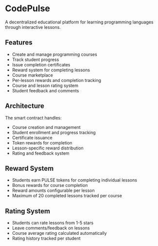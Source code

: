 # CodePulse

A decentralized educational platform for learning programming languages through interactive lessons.

## Features
- Create and manage programming courses
- Track student progress
- Issue completion certificates
- Reward system for completing lessons
- Course marketplace
- Per-lesson rewards and completion tracking
- Course and lesson rating system
- Student feedback and comments

## Architecture
The smart contract handles:
- Course creation and management 
- Student enrollment and progress tracking
- Certificate issuance
- Token rewards for completion
- Lesson-specific reward distribution
- Rating and feedback system

## Reward System
- Students earn PULSE tokens for completing individual lessons
- Bonus rewards for course completion
- Reward amounts configurable per lesson
- Maximum of 20 completed lessons tracked per course

## Rating System
- Students can rate lessons from 1-5 stars
- Leave comments/feedback on lessons
- Course average rating calculated automatically
- Rating history tracked per student

